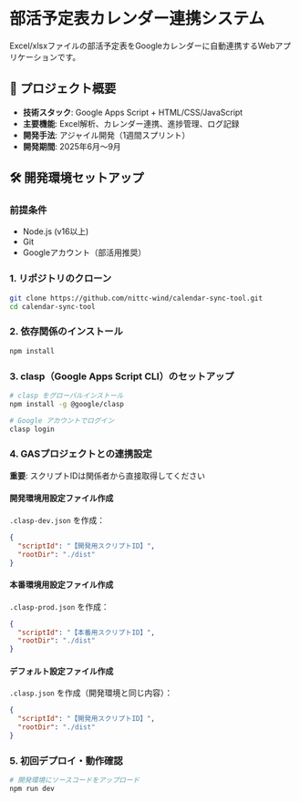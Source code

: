 <!--
Copyright 2023 Google LLC

Licensed under the Apache License, Version 2.0 (the "License");
you may not use this file except in compliance with the License.
You may obtain a copy of the License at

      http://www.apache.org/licenses/LICENSE-2.0

Unless required by applicable law or agreed to in writing, software
distributed under the License is distributed on an "AS IS" BASIS,
WITHOUT WARRANTIES OR CONDITIONS OF ANY KIND, either express or implied.
See the License for the specific language governing permissions and
limitations under the License.
-->
# 部活予定表カレンダー連携システム

Excel/xlsxファイルの部活予定表をGoogleカレンダーに自動連携するWebアプリケーションです。

## 🚀 プロジェクト概要

- **技術スタック**: Google Apps Script + HTML/CSS/JavaScript
- **主要機能**: Excel解析、カレンダー連携、進捗管理、ログ記録
- **開発手法**: アジャイル開発（1週間スプリント）
- **開発期間**: 2025年6月〜9月

## 🛠 開発環境セットアップ

### 前提条件

- Node.js (v16以上)
- Git
- Googleアカウント（部活用推奨）

### 1. リポジトリのクローン

```bash
git clone https://github.com/nittc-wind/calendar-sync-tool.git
cd calendar-sync-tool
```

### 2. 依存関係のインストール

```bash
npm install
```

### 3. clasp（Google Apps Script CLI）のセットアップ

```bash
# clasp をグローバルインストール
npm install -g @google/clasp

# Google アカウントでログイン
clasp login
```

### 4. GASプロジェクトとの連携設定

**重要**: スクリプトIDは関係者から直接取得してください

#### 開発環境用設定ファイル作成
`.clasp-dev.json` を作成：
```json
{
  "scriptId": "【開発用スクリプトID】",
  "rootDir": "./dist"
}
```

#### 本番環境用設定ファイル作成
`.clasp-prod.json` を作成：
```json
{
  "scriptId": "【本番用スクリプトID】",
  "rootDir": "./dist"
}
```

#### デフォルト設定ファイル作成
`.clasp.json` を作成（開発環境と同じ内容）：
```json
{
  "scriptId": "【開発用スクリプトID】",
  "rootDir": "./dist"
}
```

### 5. 初回デプロイ・動作確認

```bash
# 開発環境にソースコードをアップロード
npm run dev
```
